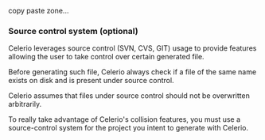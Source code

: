 
copy paste zone...

### Source control system (optional)

Celerio leverages source control (SVN, CVS, GIT) usage to provide features allowing the user to take control over
certain generated file.

Before generating such file, Celerio always check if a file of the same name exists on disk and is present under
source control.

Celerio assumes that files under source control should not be overwritten arbitrarily.

To really take advantage of Celerio's collision features, you must use a source-control system for the project
you intent to generate with Celerio.
